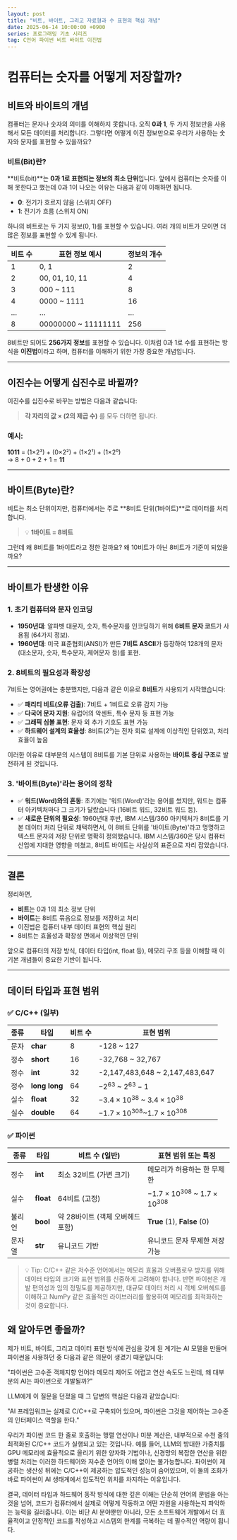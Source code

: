 ```yaml
---
layout: post
title: "비트, 바이트, 그리고 자료형과 수 표현의 핵심 개념"
date: 2025-06-14 10:00:00 +0900
series: 프로그래밍 기초 시리즈
tag: C언어 파이썬 비트 바이트 이진법
---
```


# 컴퓨터는 숫자를 어떻게 저장할까?

## 비트와 바이트의 개념

컴퓨터는 문자나 숫자의 의미를 이해하지 못합니다. 오직 **0과 1**, 두 가지 정보만을 사용해서 모든 데이터를 처리합니다. 그렇다면 어떻게 이진 정보만으로 우리가 사용하는 숫자와 문자를 표현할 수 있을까요?

### 비트(Bit)란?

**비트(bit)**는 **0과 1로 표현되는 정보의 최소 단위**입니다. 앞에서 컴퓨터는 숫자를 이해 못한다고 했는데 0과 1이 나오는 이유는 다음과 같이 이해하면 됩니다.  
- **0**: 전기가 흐르지 않음 (스위치 OFF)  
- **1**: 전기가 흐름 (스위치 ON)

하나의 비트로는 두 가지 정보(0, 1)를 표현할 수 있습니다. 여러 개의 비트가 모이면 더 많은 정보를 표현할 수 있게 됩니다.

| 비트 수 | 표현 정보 예시       | 정보의 개수 |
|---------|----------------------|-------------|
| 1       | 0, 1                 | 2           |
| 2       | 00, 01, 10, 11       | 4           |
| 3       | 000 ~ 111            | 8           |
| 4       | 0000 ~ 1111          | 16          |
| …       | …                    | …           |
| 8       | 00000000 ~ 11111111  | 256         |

8비트만 되어도 **256가지 정보**를 표현할 수 있습니다. 이처럼 0과 1로 수를 표현하는 방식을 **이진법**이라고 하며, 컴퓨터를 이해하기 위한 가장 중요한 개념입니다.

---

## 이진수는 어떻게 십진수로 바뀔까?

이진수를 십진수로 바꾸는 방법은 다음과 같습니다:

> **각 자리의 값 × (2의 제곱 수)** 를 모두 더하면 됩니다.

### 예시:
**1011** = (1×2³) + (0×2²) + (1×2¹) + (1×2⁰)  
→ 8 + 0 + 2 + 1 = **11**

---

## 바이트(Byte)란?

비트는 최소 단위이지만, 컴퓨터에서는 주로 **8비트 단위(1바이트)**로 데이터를 처리합니다.

> 💡 **1바이트 = 8비트**

그런데 왜 8비트를 1바이트라고 정한 걸까요? 왜 10비트가 아닌 8비트가 기준이 되었을까요?

---

## 바이트가 탄생한 이유

### 1. 초기 컴퓨터와 문자 인코딩

- **1950년대**: 알파벳 대문자, 숫자, 특수문자를 인코딩하기 위해 **6비트 문자 코드**가 사용됨 (64가지 정보).
- **1960년대**: 미국 표준협회(ANSI)가 만든 **7비트 ASCII**가 등장하여 128개의 문자(대소문자, 숫자, 특수문자, 제어문자 등)를 표현.

### 2. 8비트의 필요성과 확장성

7비트는 영어권에는 충분했지만, 다음과 같은 이유로 **8비트**가 사용되기 시작했습니다:

- ✅ **패리티 비트(오류 검출)**: 7비트 + 1비트로 오류 감지 가능
- ✅ **다국어 문자 지원**: 유럽어의 악센트, 특수 문자 등 표현 가능
- ✅ **그래픽 심볼 표현**: 문자 외 추가 기호도 표현 가능
- ✅ **하드웨어 설계의 효율성**: 8비트(2³)는 전자 회로 설계에 이상적인 단위였고, 처리 효율이 높음

이러한 이유로 대부분의 시스템이 8비트를 기본 단위로 사용하는 **바이트 중심 구조**로 발전하게 된 것입니다.

### 3. '바이트(Byte)'라는 용어의 정착
- ✅ **워드(Word)와의 혼동**: 초기에는 '워드(Word)'라는 용어를 썼지만, 워드는 컴퓨터 아키텍처마다 그 크기가 달랐습니다 (16비트 워드, 32비트 워드 등).
- ✅ **새로운 단위의 필요성**: 1960년대 후반, IBM 시스템/360 아키텍처가 8비트를 기본 데이터 처리 단위로 채택하면서, 이 8비트 단위를 '바이트(Byte)'라고 명명하고 텍스트 문자의 저장 단위로 명확히 정의했습니다. IBM 시스템/360은 당시 컴퓨터 산업에 지대한 영향을 미쳤고, 8비트 바이트는 사실상의 표준으로 자리 잡았습니다.

---

## 결론

정리하면,

- **비트**는 0과 1의 최소 정보 단위
- **바이트**는 8비트 묶음으로 정보를 저장하고 처리
- 이진법은 컴퓨터 내부 데이터 표현의 핵심 원리
- 8비트는 효율성과 확장성 면에서 이상적인 단위

앞으로 컴퓨터의 저장 방식, 데이터 타입(int, float 등), 메모리 구조 등을 이해할 때 이 기본 개념들이 중요한 기반이 됩니다.


---

## 데이터 타입과 표현 범위

### ✅ C/C++ (일부)

| 종류 | 타입       | 비트 수 | 표현 범위                 |
|------|------------|---------|----------------------------|
| 문자 | **char**     | 8       | -128 ~ 127                |
| 정수 | **short**    | 16      | -32,768 ~ 32,767          |
| 정수 | **int**      | 32      | -2,147,483,648 ~ 2,147,483,647 |
| 정수 | **long long** | 64      | $-2^{63}$ ~ $2^{63}-1$                  |
| 실수 | **float**    | 32      | $-3.4 × 10^{38}$ ~ $3.4 × 10^{38}$                  |
| 실수 | **double**   | 64      | $-1.7 × 10^{308}$~$1.7 × 10^{308}$                |




### ✅ 파이썬
| 종류  | 타입      | 비트 수 (일반)            | 표현 범위 또는 특징                               |
| --- | ------- | -------------------- | ----------------------------------------- |
| 정수  | **int**   | 최소 32비트 (가변 크기)      | 메모리가 허용하는 한 무제한                           |
| 실수  | **float** | 64비트 (고정)            | $-1.7 × 10^{308}$ ~ $1.7 × 10^{308}$ |
| 불리언 | **bool**  | 약 28바이트 (객체 오버헤드 포함) | **True** (1), **False** (0)                   |
| 문자열 | **str**   | 유니코드 기반              | 유니코드 문자 무제한 저장 가능                         |



> 💡 Tip: C/C++ 같은 저수준 언어에서는 메모리 효율과 오버플로우 방지를 위해 데이터 타입의 크기와 표현 범위를 신중하게 고려해야 합니다. 반면 파이썬은 개발 편의성과 임의 정밀도를 제공하지만, 대규모 데이터 처리 시 객체 오버헤드를 이해하고 NumPy 같은 효율적인 라이브러리를 활용하여 메모리를 최적화하는 것이 중요합니다.

## 왜 알아두면 좋을까?
제가 비트, 바이트, 그리고 데이터 표현 방식에 관심을 갖게 된 계기는 AI 모델을 만들며 파이썬을 사용하던 중 다음과 같은 의문이 생겼기 때문입니다:

"파이썬은 고수준 객체지향 언어라 메모리 제어도 어렵고 연산 속도도 느린데, 왜 대부분의 AI는 파이썬으로 개발될까?"

LLM에게 이 질문을 던졌을 때 그 답변의 핵심은 다음과 같았습니다:

"AI 프레임워크는 실제로 C/C++로 구축되어 있으며, 파이썬은 그것을 제어하는 고수준의 인터페이스 역할을 한다."

우리가 파이썬 코드 한 줄로 호출하는 행렬 연산이나 미분 계산은, 내부적으로 수천 줄의 최적화된 C/C++ 코드가 실행되고 있는 것입니다. 예를 들어, LLM의 방대한 가중치를 GPU 메모리에 효율적으로 올리기 위한 양자화 기법이나, 신경망의 복잡한 연산을 위한 병렬 처리는 이러한 하드웨어와 저수준 언어의 이해 없이는 불가능합니다. 파이썬이 제공하는 생산성 뒤에는 C/C++이 제공하는 압도적인 성능이 숨어있으며, 이 둘의 조화가 바로 파이썬이 AI 생태계에서 압도적인 위치를 차지하는 이유입니다.

결국, 데이터 타입과 하드웨어 동작 방식에 대한 깊은 이해는 단순히 언어의 문법을 아는 것을 넘어, 코드가 컴퓨터에서 실제로 어떻게 작동하고 어떤 자원을 사용하는지 파악하는 능력을 길러줍니다. 이는 비단 AI 분야뿐만 아니라, 모든 소프트웨어 개발에서 더 효율적이고 안정적인 코드를 작성하고 시스템의 한계를 극복하는 데 필수적인 역량이 됩니다.

